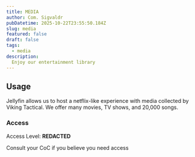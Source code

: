 ```yaml
---
title: MEDIA
author: Com. Sigvaldr
pubDatetime: 2025-10-22T23:55:50.184Z
slug: media
featured: false
draft: false
tags:
  - media
description:
  Enjoy our entertainment library
---
```


## Usage

Jellyfin allows us to host a netflix-like experience with media collected by Viking Tactical. We offer many movies, TV shows, and 20,000 songs.

### Access
Access Level: <b>REDACTED</b>

Consult your CoC if you believe you need access

<!-- Use `new Date().toISOString()` in browser console for date -->